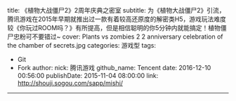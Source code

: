 title: 《植物大战僵尸2》2周年庆典之密室
subtitle: 为《植物大战僵尸2》引流，腾讯游戏在2015年早期就推出过一款有着较高还原度的解密类H5，游戏玩法难度较《你玩过ROOM吗？》有所提高，但是相信聪明的你5分钟内就能搞定！植物僵尸忠粉可不要错过~
cover: Plants vs zombies 2 2 anniversary celebration of the chamber of secrets.jpg
categories: 游戏型
tags:
  - Git
  - Fork
author:
  nick: 腾讯游戏
  github_name: Tencent
date: 2016-12-10 00:56:00
publishDate: 2015-11-04 08:00:00
link: http://shouji.sogou.com/sapp/mishi/
---
